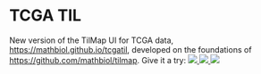 # TCGA TIL
New version of the TilMap UI for TCGA data, https://mathbiol.github.io/tcgatil, developed on the foundations of https://github.com/mathbiol/tilmap. Give it a try:
[![](https://mathbiol.github.io/tcgatil/snap1.png)
![](https://mathbiol.github.io/tcgatil/snap2.png)
![](https://mathbiol.github.io/tcgatil/snap3.png)](https://mathbiol.github.io/tcgatil)
